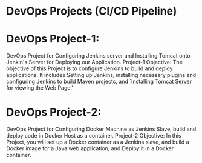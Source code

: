 # DevOps Projects (CI/CD Pipeline)
# DevOps Project-1: 
DevOps Project for Configuring Jenkins server and Installing Tomcat onto Jenkin's Server for Deploying our
Application.
Project-1 Objective: The objective of this Project is to configure Jenkins to build
and deploy applications. It includes Setting up Jenkins, installing necessary plugins
and configuring Jenkins to build Maven projects, and `Installing Tomcat Server for
viewing the Web Page.'

# DevOps Project-2: 
DevOps Project for Configuring Docker Machine as Jenkins Slave, build and deploy code in Docker Host as a
container.
Project-2 Objective: In this Project, you will set up a Docker container as a Jenkins
slave, and build a Docker image for a Java web application, and Deploy it in a Docker
container.
